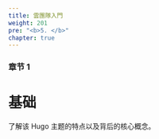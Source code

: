```yaml
---
title: 雲團隊入門
weight: 201
pre: "<b>5. </b>"
chapter: true
---
```


### 章节 1

# 基础

了解该 Hugo 主题的特点以及背后的核心概念。
